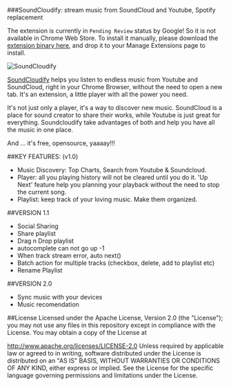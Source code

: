 ###SoundCloudify: stream music from SoundCloud and Youtube, Spotify replacement

The extension is currently in `Pending Review` status by Google! So it is not available in Chrome Web Store. To install it manually, please download the [extension binary here](https://github.com/ptgamr/soundcloudify/blob/master/soundcloudify.crx), and drop it to your Manage Extensions page to install.

![SoundCloudify](http://i.imgur.com/S12Ix9j.png)

[SoundCloudify](https://chrome.google.com/webstore/detail/soundcloudify/boblphpidkohagaoinepjgecndchlnbk) helps you listen to endless music from Youtube and SoundCloud, right in your Chrome Browser, without the need to open a new tab. It's an extension, a little player with all the power you need.

It's not just only a player, it's a way to discover new music. SoundCloud is a place for sound creator to share their works, while Youtube is just great for everything. Soundcloudify take advantages of both and help you have all the music in one place. 

And ... it's free, opensource, yaaaay!!!

##KEY FEATURES: (v1.0)
- Music Discovery: Top Charts, Search from Youtube & Soundcloud.
- Player: all you playing history will not be cleared until you do it. 'Up Next' feature help you planning your playback without the need to stop the current song.
- Playlist: keep track of your loving music. Make them organized.


##VERSION 1.1
* Social Sharing
* Share playlist
* Drag n Drop playlist
* autocomplete can not go up -1
* When track stream error, auto next()
* Batch action for multiple tracks (checkbox, delete, add to playlist etc)
* Rename Playlist

##VERSION 2.0
* Sync music with your devices
* Music recomendation

##License
Licensed under the Apache License, Version 2.0 (the "License"); you may not use any files in this repository except in compliance with the License. You may obtain a copy of the License at

http://www.apache.org/licenses/LICENSE-2.0
Unless required by applicable law or agreed to in writing, software distributed under the License is distributed on an "AS IS" BASIS, WITHOUT WARRANTIES OR CONDITIONS OF ANY KIND, either express or implied. See the License for the specific language governing permissions and limitations under the License.

